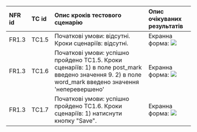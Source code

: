 |NFR id | TC id | Опис кроків тестового сценарію | Опис очікуваних результатів |
|:-|:-|:-|:-|
|FR1.3 | TC1.5 | Початкові умови: відсутні. Кроки сценаріїв: відсутні. | Екранна форма: ![](http://www.plantuml.com/plantuml/proxy?cache=no&src=https://raw.githubusercontent.com/oleksandrblazhko/ai202-baranyuk/laboratory-work-8/2-SoftwareDesign/2.8-TestCases/1-FR-Specification.puml)|
|FR1.3 | TC1.6 | Початкові умови: успішно пройдено TC1.5. Кроки сценаріїв: 1) в поле post_mark введено значення 9. 2) в поле word_mark введено значення 'неперевершено'  | Екранна форма: ![](http://www.plantuml.com/plantuml/proxy?cache=no&src=https://raw.githubusercontent.com/oleksandrblazhko/ai202-baranyuk/laboratory-work-8/2-SoftwareDesign/2.8-TestCases/4-NFR-TestCases.puml)|
|FR1.3 | TC1.7 | Початкові умови: успішно пройдено TC1.6. Кроки сценаріїв: 1) натиснути кнопку "Save". | Екранна форма: ![](http://www.plantuml.com/plantuml/proxy?cache=no&src=https://raw.githubusercontent.com/oleksandrblazhko/ai202-baranyuk/laboratory-work-8/2-SoftwareDesign/2.8-TestCases/4-NFR-TestCases2.puml) |

